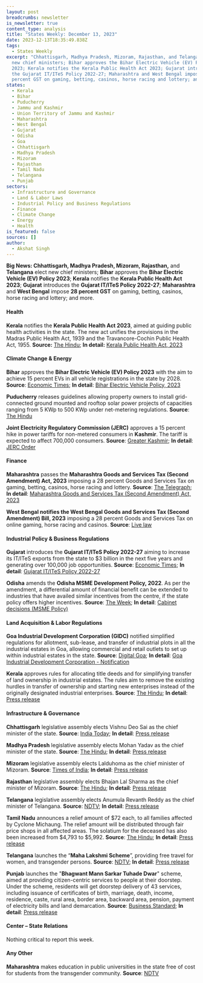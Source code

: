 ```yaml
---
layout: post
breadcrumbs: newsletter
is_newsletter: true
content_type: analysis
title: "States Weekly: December 13, 2023"
date: 2023-12-13T18:35:49.838Z
tags:
  - States Weekly
excerpt: "Chhattisgarh, Madhya Pradesh, Mizoram, Rajasthan, and Telangana elect
  new chief ministers; Bihar approves the Bihar Electric Vehicle (EV) Policy
  2023; Kerala notifies the Kerala Public Health Act 2023; Gujarat introduces
  the Gujarat IT/ITeS Policy 2022-27; Maharashtra and West Bengal impose 28
  percent GST on gaming, betting, casinos, horse racing and lottery; and more. "
states:
  - Kerala
  - Bihar
  - Puducherry
  - Jammu and Kashmir
  - Union Territory of Jammu and Kashmir
  - Maharashtra
  - West Bengal
  - Gujarat
  - Odisha
  - Goa
  - Chhattisgarh
  - Madhya Pradesh
  - Mizoram
  - Rajasthan
  - Tamil Nadu
  - Telangana
  - Punjab
sectors:
  - Infrastructure and Governance
  - Land & Labor Laws
  - Industrial Policy and Business Regulations
  - Finance
  - Climate Change
  - Energy
  - Health
is_featured: false
sources: []
author:
  - Akshat Singh
---
```

**Big News: Chhattisgarh, Madhya Pradesh, Mizoram, Rajasthan,** and **Telangana** elect new chief ministers; **Bihar** approves the **Bihar Electric Vehicle (EV) Policy 2023**; **Kerala** notifies the **Kerala Public Health Act 2023**; **Gujarat** introduces the **Gujarat IT/ITeS Policy 2022-27**; **Maharashtra** and **West Bengal** impose **28 percent GST** on gaming, betting, casinos, horse racing and lottery; and more. 

#### Health 

**Kerala** notifies the **Kerala Public Health Act 2023**, aimed at guiding public health activities in the state. The new act unifies the provisions in the Madras Public Health Act, 1939 and the Travancore-Cochin Public Health Act, 1955. **Source:** [The Hindu](https://www.thehindu.com/news/national/kerala/state-government-issues-gazette-notification-on-kerala-public-health-act-2023/article67618700.ece); **In detail:** [Kerala Public Health Act, 2023](http://www.niyamasabha.org/codes/15kla/bills/Bills%20as%20psd%20Public%20Health.pdf)

#### Climate Change & Energy

**Bihar** approves the **Bihar Electric Vehicle (EV) Policy 2023** with the aim to achieve 15 percent EVs in all vehicle registrations in the state by 2028. **Source**: [Economic Times](https://energy.economictimes.indiatimes.com/news/power/bihar-cabinet-approves-new-electric-vehicle-policy/105756930); **In detail**: [Bihar Electric Vehicle Policy, 2023](https://acrobat.adobe.com/id/urn:aaid:sc:VA6C2:37772fa1-fb05-47ce-b08d-70b0c1012316)

**Puducherry** releases guidelines allowing property owners to install grid-connected ground mounted and rooftop solar power projects of capacities ranging from 5 KWp to 500 KWp under net-metering regulations. **Source**: [The Hindu](https://www.thehindu.com/news/cities/puducherry/puducherry-releases-revised-guidelines-for-ground-mounted-and-rooftop-solar-power-plants/article67617355.ece)[](http://www.niyamasabha.org/codes/15kla/bills/Bills%20as%20psd%20Public%20Health.pdf)

**Joint Electricity Regulatory Commission (JERC)** approves a 15 percent hike in power tariffs for non-metered consumers in **Kashmir**. The tariff is expected to affect 700,000 consumers. **Source**: [Greater Kashmir](https://www.greaterkashmir.com/front-page-2/kashmirs-non-metered-consumers-to-face-15-power-tariff-hike/); **In detail**: [JERC Order](https://jercjkl.nic.in/pdf/Detailed%20Tarrif%20%20Approval%20of%20Business%20Plan%20&%20Multi-Year%20Tariff%20(MYT)%20for%20the%20period%20from%20FY%202023-24%20to%20FY%202025-26%20ARR%20from%20FY%202023-24%20to%20FY%202025-26%20and%20RST%20Determination%20for%20FY%202023-24%20for%20JPDCL%20AND%20KPDCL.pdf)

#### Finance

**Maharashtra** passes the **Maharashtra Goods and Services Tax (Second Amendment) Act, 2023** imposing a 28 percent Goods and Services Tax on gaming, betting, casinos, horse racing and lottery. **Source**: [The Telegraph](https://www.telegraphindia.com/india/amendment-bill-to-bring-betting-gaming-in-28-pc-gst-bracket-passed-in-maharashtra-assembly/cid/1985527); **In detail**: [Maharashtra Goods and Services Tax (Second Amendment) Act, 2023](https://acrobat.adobe.com/id/urn:aaid:sc:VA6C2:64ea51b6-fd29-47aa-8d3f-3651d5ec5644)

**West Bengal notifies the West Bengal Goods and Services Tax (Second Amendment) Bill, 2023** imposing a 28 percent Goods and Services Tax on online gaming, horse racing and casinos. **Source**: [Live law](https://www.livelaw.in/tax-cases/west-bengal-bill-impose-gst-online-gaming-horse-racing-casinos-244146?infinitescroll=1)

#### Industrial Policy & Business Regulations 

**Gujarat** introduces the **Gujarat IT/ITeS Policy 2022-27** aiming to increase its IT/ITeS exports from the state to $3 billion in the next five years and generating over 100,000 job opportunities. **Source**: [Economic Times](https://infra.economictimes.indiatimes.com/news/logistics/gujarat-unveils-it/ites-policy-targets-rs-25k-crore-exports-in-5-years/105722537); **In detail**: [Gujarat IT/ITeS Policy 2022-27](https://acrobat.adobe.com/id/urn:aaid:sc:VA6C2:07c57cc8-4a0e-4385-9dab-06f6ea7f3c21)

**Odisha** amends the **Odisha MSME Development Policy, 2022**. As per the amendment, a differential amount of financial benefit can be extended to industries that have availed similar incentives from the centre, if the state policy offers higher incentives. **Source**: [The Week](https://www.theweek.in/wire-updates/business/2023/12/05/ces10-od-cabinet.html); **In detail**: [Cabinet decisions (MSME Policy)](https://cabinet.odisha.gov.in/UploadedDOC/41689_MEDIA_04%20MS&ME.pdf)

#### Land Acquisition & Labor Regulations 

**Goa Industrial Development Corporation (GIDC)** notified simplified regulations for allotment, sub-lease, and transfer of industrial plots in all the industrial estates in Goa, allowing commercial and retail outlets to set up within industrial estates in the state. **Source**: [Digital Goa](https://digitalgoa.com/industrial-estate-plots-related-regulations-simplified-to-attract-investment-in-goa/); **In detail**: [Goa Industrial Development Corporation - Notification](https://goaprintingpress.gov.in/downloads/2324/2324-36-SI-SUG-0.pdf)

**Kerala** approves rules for allocating title deeds and for simplifying transfer of land ownership in industrial estates. The rules aim to remove the existing hurdles in transfer of ownership and starting new enterprises instead of the originally designated industrial enterprises. **Source**: [The Hindu](https://www.thehindu.com/news/national/kerala/kerala-cabinet-approves-rules-for-easing-land-transfer-in-industrial-estates/article67611113.ece); **In detail**: [Press release](https://prdlive.kerala.gov.in/news/340251)

#### Infrastructure & Governance

**Chhattisgarh** legislative assembly elects Vishnu Deo Sai as the chief minister of the state. **Source**: [India Today](https://www.indiatoday.in/india/story/vishnu-deo-sai-to-be-the-chief-minister-of-chhattisgarh-2474216-2023-12-10); **In detail**: [Press release](https://newsonair.gov.in/Main-News-Details.aspx?id=472923)

**Madhya Pradesh** legislative assembly elects Mohan Yadav as the chief minister of the state. **Source**: [The Hindu](https://www.thehindu.com/elections/madhya-pradesh-assembly/mohan-yadav-to-be-madhya-pradesh-chief-minister/article67627198.ece); **In detail**: [Press release](https://www.mpinfo.org/Home/TodaysNews#Dr.%20Mohan%20Yadav%20administered%20oath%20as%20Chief%20Minister%20in%20presence%20of%20PM%20Shri%20Narendra%20Modi-20231213N21)

**Mizoram** legislative assembly elects Lalduhoma as the chief minister of Mizoram. **Source**: [Times of India](https://timesofindia.indiatimes.com/city/guwahati/lalduhoma-takes-oath-as-cm-gives-mizoram-1st-woman-cabinet-mantri/articleshow/105849268.cms); **In detail**: [Press release](https://dipr.mizoram.gov.in/post/pu-lalduhoma-led-government-sworn-in-mizoram)

**Rajasthan** legislative assembly elects Bhajan Lal Sharma as the chief minister of Mizoram. **Source**: [The Hindu](https://www.thehindu.com/news/top-news-of-the-day-bhajan-lal-sharma-to-be-rajasthan-chief-minister-indias-proposed-january-2024-quad-summit-postponed-and-more/article67630803.ece); **In detail**: [Press release](https://newsonair.gov.in/Main-News-Details.aspx?id=473034)

**Telangana** legislative assembly elects Anumula Revanth Reddy as the chief minister of Telangana. **Source**: [NDTV](https://www.ndtv.com/india-news/revanth-reddy-takes-oath-as-telangana-chief-minister-gandhis-attend-swearing-in-ceremony-4641721); **In detail**: [Press release](https://cm.telangana.gov.in/2023/12/chief-minister-shri-a-revanth-reddys-swearing-in-ceremony/)

**Tamil Nadu** announces a relief amount of $72 each, to all families affected by Cyclone Michaung. The relief amount will be distributed through fair price shops in all affected areas. The solatium for the deceased has also been increased from $4,793 to $5,992. **Source**: [The Hindu](https://www.thehindu.com/news/national/tamil-nadu/cyclone-michaung-tn-cm-stalin-announces-6000-as-relief-amount-to-all-flood-affected-families/article67621288.ece); **In detail**: [Press release](https://cms.tn.gov.in/sites/default/files/press_release/pr091223_2470.pdf)

**Telangana** launches the “**Maha Lakshmi Scheme**”, providing free travel for women, and transgender persons. **Source**: [NDTV](https://www.ndtv.com/india-news/telangana-rolls-out-free-bus-travel-scheme-for-women-transgender-people-4648288); **In detail**: [Press release](https://cm.telangana.gov.in/2023/12/launch-of-mahalakshmi-and-cheyutha-schemes/)

**Punjab** launches the "**Bhagwant Mann Sarkar Tuhade Dwar**" scheme, aimed at providing citizen-centric services to people at their doorstep. Under the scheme, residents will get doorstep delivery of 43 services, including issuance of certificates of birth, marriage, death, income, residence, caste, rural area, border area, backward area, pension, payment of electricity bills and land demarcation. **Source**: [Business Standard](https://www.business-standard.com/india-news/kejriwal-cm-mann-launch-scheme-in-punjab-to-deliver-services-at-doorstep-123121000509_1.html); **In detail**: [Press release](http://diprpunjab.gov.in/?q=content/sarkar-tuhade-dwar-aimed-empowering-common-man-real-sense-cm)

#### Center – State Relations 

Nothing critical to report this week. 

#### Any Other

**Maharashtra** makes education in public universities in the state free of cost for students from the transgender community. **Source**: [NDTV](https://www.ndtv.com/education/maharashtra-government-to-provide-free-education-to-transgender-students-4641342)
